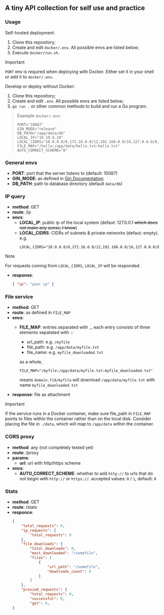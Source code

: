 ## A tiny API collection for self use and practice

### Usage

Self-hosted deployment:

1. Clone this repository;
2. Create and edit `docker/.env`. All possible envs are listed below;
3. Execute `docker/run.sh`.
> [!IMPORTANT]
>
> `PORT` env is required when deploying with Docker. Either set it in your shell or add it to `docker/.env`.

Develop or deploy without Docker:

1. Clone this repository;
2. Create and edit `.env`. All possible envs are listed below;
3. `go run .` or other common methods to build and run a Go program.

>Example `docker/.env`:
>```shell
>PORT="10087"
>GIN_MODE="release"
>DB_PATH="/app/data/db"
>LOCAL_IP="19.19.8.10"
>LOCAL_CIDRS="10.0.0.0/8,172.16.0.0/12,192.168.0.0/16,127.0.0.0/8,::1/128,fe80::/10,fc00::/7,fd00::/8"
>FILE_MAP="/hello:/app/data/hello.txt:hello.txt"
>AUTO_CORRECT_SCHEME="0"
>```

### General envs

- **PORT**: port that the server listens to (default: 10087)
- **GIN_MODE**: as defined in [Gin Documentation](https://gin-gonic.com/en/docs/deployment/)
- **DB_PATH**: path to database directory (default `data/db`)

### IP query

- **method**: GET
- **route**: /ip
- **envs**:
    - **LOCAL_IP**: public ip of the local system (defaut: 127.0.0.1 <s>which does not make any sense, I know</s>)
    - **LOCAL_CIDRS**: CIDRs of subnets & private networks (defaut: empty). e.g.
        ```shell
        LOCAL_CIDRS="10.0.0.0/8,172.16.0.0/12,192.168.0.0/16,127.0.0.0/8,::1/128,fe80::/10,fc00::/7,fd00::/8"
        ```
> [!NOTE]
>
> For requests coming from `LOCAL_CIDRS`, `LOCAL_IP` will be responded.
- **response**:
    ```json
    { "ip": "your ip" }
    ```

### File service

- **method**: GET
- **route**: as defined in `FILE_MAP`
- **envs**:
    - **FILE_MAP**: entries separated with `,`, each entry consists of three elements sepatated with `:`:
        - url_path: e.g. `/myfile`
        - file_path: e.g. `/app/data/myfile.txt`
        - file_name: e.g. `myfile_downloaded.txt`

        as a whole,
        ```shell
        FILE_MAP="/myfile:/app/data/myfile.txt:myfile_downloaded.txt"
        ```
        means `domain.tld/myfile` will download `/app/data/myfile.txt` with name `myfile_downloaded.txt`
- **response**: file as attachment
> [!IMPORTANT]
>
> If the service runs in a Docker container, make sure file_path in `FILE_MAP` points to files within the container rather than on the local disk. Consider placing the file in `./data`, which will map to `/app/data` within the container.

### CORS proxy

- **method**: any (not completely tested yet)
- **route**: /proxy
- **params**:
    - **url**: url with http/https scheme
- **envs**:
    - **AUTO_CORRECT_SCHEME**: whether to add `http://` to urls that do not begin with `http://` or `https://`. accepted values: `0` / `1`, default: `0`

### Stats

- **method**: GET
- **route**: /stats
- **responce**:
    ```json
    {
        "total_requests": 0,
        "ip_requests": {
            "total_requests": 0
        },
        "file_downloads": {
            "total_downloads": 0,
            "most_downloaded": "/somefile",
            "files": [
                {
                    "url_path": "/somefile",
                    "downloads_count": 0
                }
            ]
        },
        "proxied_requests": {
            "total_requests": 0,
            "successful": 0,
            "get": 0,
    }
    ```
